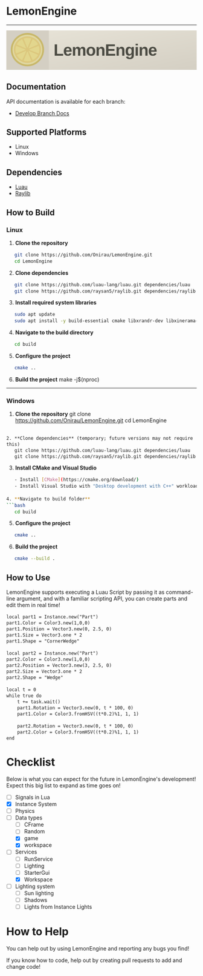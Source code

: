 # LemonEngine

---

<img src="repo/card.svg"/>

## Documentation

API documentation is available for each branch:

- [Develop Branch Docs](https://onirau.github.io/LemonEngine/develop/)

## Supported Platforms

- Linux
- Windows

## Dependencies

- [Luau](https://github.com/luau-lang/luau)
- [Raylib](https://github.com/raysan5/raylib)

## How to Build

### Linux

1. **Clone the repository**

```bash
   git clone https://github.com/Onirau/LemonEngine.git
   cd LemonEngine
```

2. **Clone dependencies**

```bash
   git clone https://github.com/luau-lang/luau.git dependencies/luau
   git clone https://github.com/raysan5/raylib.git dependencies/raylib
```

3. **Install required system libraries**

```bash
   sudo apt update
   sudo apt install -y build-essential cmake libxrandr-dev libxinerama-dev libxcursor-dev libxi-dev libxxf86vm-dev
```

4. **Navigate to the build directory**

```bash
   cd build
```

5. **Configure the project**

```bash
   cmake ..
```

6. **Build the project**
   make -j$(nproc)

---

### Windows

1. **Clone the repository**
   git clone https://github.com/Onirau/LemonEngine.git
   cd LemonEngine

```

2. **Clone dependencies** (temporary; future versions may not require this)
   git clone https://github.com/luau-lang/luau.git dependencies/luau
   git clone https://github.com/raysan5/raylib.git dependencies/raylib
```

3. **Install CMake and Visual Studio**

````bash
   - Install [CMake](https://cmake.org/download/)
   - Install Visual Studio with "Desktop development with C++" workload

4. **Navigate to build folder**
```bash
   cd build
````

5. **Configure the project**

```bash
   cmake ..
```

6. **Build the project**

```bash
   cmake --build .
```

## How to Use

LemonEngine supports executing a Luau Script by passing it as command-line argument, and with a familiar scripting API, you can create parts and edit them in real time!

```luau
local part1 = Instance.new("Part")
part1.Color = Color3.new(1,0,0)
part1.Position = Vector3.new(0, 2.5, 0)
part1.Size = Vector3.one * 2
part1.Shape = "CornerWedge"

local part2 = Instance.new("Part")
part2.Color = Color3.new(1,0,0)
part2.Position = Vector3.new(3, 2.5, 0)
part2.Size = Vector3.one * 2
part2.Shape = "Wedge"

local t = 0
while true do
    t += task.wait()
    part1.Rotation = Vector3.new(0, t * 100, 0)
    part1.Color = Color3.fromHSV((t*0.2)%1, 1, 1)

    part2.Rotation = Vector3.new(0, t * 100, 0)
    part2.Color = Color3.fromHSV((t*0.2)%1, 1, 1)
end
```

# Checklist

Below is what you can expect for the future in LemonEngine's development! Expect this big list to expand as time goes on!

- [ ] Signals in Lua
- [x] Instance System
- [ ] Physics
- [ ] Data types
  - [ ] CFrame
  - [ ] Random
  - [X] game
  - [x] workspace
- [ ] Services
  - [ ] RunService
  - [ ] Lighting
  - [ ] StarterGui
  - [x] Workspace
- [ ] Lighting system
  - [ ] Sun lighting
  - [ ] Shadows
  - [ ] Lights from Instance Lights

# How to Help

You can help out by using LemonEngine and reporting any bugs you find!

If you know how to code, help out by creating pull requests to add and change code!
